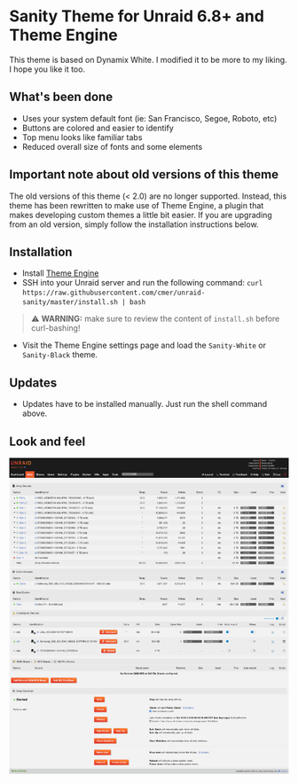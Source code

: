 # Sanity Theme for Unraid 6.8+ and Theme Engine

This theme is based on Dynamix White. I modified it to be more to my liking. I hope you like it too.

## What's been done

- Uses your system default font (ie: San Francisco, Segoe, Roboto, etc)
- Buttons are colored and easier to identify
- Top menu looks like familiar tabs
- Reduced overall size of fonts and some elements

## Important note about old versions of this theme

The old versions of this theme (< 2.0) are no longer supported. Instead, this theme has been rewritten to make use of Theme Engine, a plugin that makes developing custom themes a little bit easier. If you are upgrading from an old version, simply follow the installation instructions below.

## Installation

- Install [Theme Engine](https://forums.unraid.net/topic/87126-plugin-theme-engine-a-webgui-styler/)
- SSH into your Unraid server and run the following command: `curl https://raw.githubusercontent.com/cmer/unraid-sanity/master/install.sh | bash`

> :warning: **WARNING:** make sure to review the content of `install.sh` before curl-bashing!

- Visit the Theme Engine settings page and load the `Sanity-White` or `Sanity-Black` theme.

## Updates

- Updates have to be installed manually. Just run the shell command above.

## Look and feel

![](screenshot.png?raw=true)
